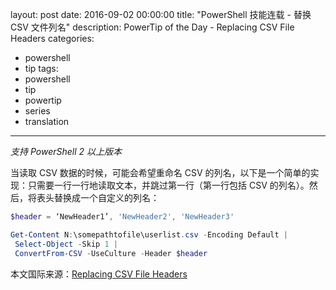 layout: post
date: 2016-09-02 00:00:00
title: "PowerShell 技能连载 - 替换 CSV 文件列名"
description: PowerTip of the Day - Replacing CSV File Headers
categories:
- powershell
- tip
tags:
- powershell
- tip
- powertip
- series
- translation
---
*支持 PowerShell 2 以上版本*

当读取 CSV 数据的时候，可能会希望重命名 CSV 的列名，以下是一个简单的实现：只需要一行一行地读取文本，并跳过第一行（第一行包括 CSV 的列名）。然后，将表头替换成一个自定义的列名：

```powershell
$header = ‘NewHeader1’, 'NewHeader2', 'NewHeader3'

Get-Content N:\somepathtofile\userlist.csv -Encoding Default | 
 Select-Object -Skip 1 |
 ConvertFrom-CSV -UseCulture -Header $header
```

<!--more-->
本文国际来源：[Replacing CSV File Headers](http://community.idera.com/powershell/powertips/b/tips/posts/replacing-csv-file-headers)
